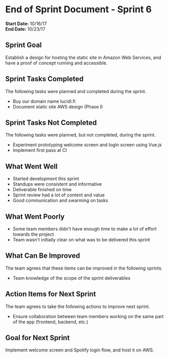 # End of Sprint Document - Sprint 6

**Start Date:** 10/16/17  
**End Date:** 10/23/17

## Sprint Goal

Establish a design for hosting the static site in Amazon Web Services, and have a proof of concept running and accessible.

## Sprint Tasks Completed

The following tasks were planned and completed during the sprint.

* Buy our domain name lucidi.fi
* Document static site AWS design (Phase I)

## Sprint Tasks Not Completed

The following tasks were planned, but not completed, during the sprint.

* Experiment prototyping welcome screen and login screen using Vue.js
* Implement first pass at CI

## What Went Well

* Started development this sprint
* Standups were consistent and informative
* Deliverable finished on time
* Sprint review had a lot of content and value
* Good communication and swarming on tasks

## What Went Poorly

* Some team members didn't have enough time to make a lot of effort towards the project
* Team wasn't initially clear on what was to be delivered this sprint

## What Can Be Improved

The team agrees that these items can be improved in the following sprints.

* Team knowledge of the scope of the sprint deliverables

## Action Items for Next Sprint

The team agrees to take the following actions to improve next sprint.

* Ensure collaboration between team members working on the same part of the app (frontend, backend, etc.)

## Goal for Next Sprint

Implement welcome screen and Spotify login flow, and host it on AWS.
